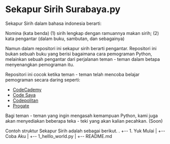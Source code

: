 # Sekapur Sirih Surabaya.py

Sekapur Sirih dalam bahasa indonesia berarti:

Nomina (kata benda)
(1) sirih lengkap dengan ramuannya makan sirih;
(2) kata pengantar (dalam buku, sambutan, dan sebagainya) 

Namun dalam repositori ini sekapur sirih berarti pengantar. Repositori ini bukan sebuah buku yang berisi bagaimana cara pemograman Python, melainkan sebuah pengantar dari perjalanan teman - teman dalam betapa menyenangkan pemograman itu.

Repositori ini cocok ketika teman - teman telah mencoba belajar pemograman secara daring seperti:

- [CodeCademy](https://codecademy.com)
- [Code Saya](https://codesaya.com)
- [Codepolitan](https://codepolitan.com)
- [Progate](https://progate.com)

Bagi teman - teman yang ingin mengasah kemampuan Python, kami juga akan menyediakan beberapa teka - teki yang akan kalian pecahkan. (Soon)

Contoh struktur Sekapur Sirih adalah sebagai berikut.
.
+-- 1. Yuk Mulai 
|   +-- Coba Aku
|   +-- 1_helllo_world.py
|   +-- README.md




